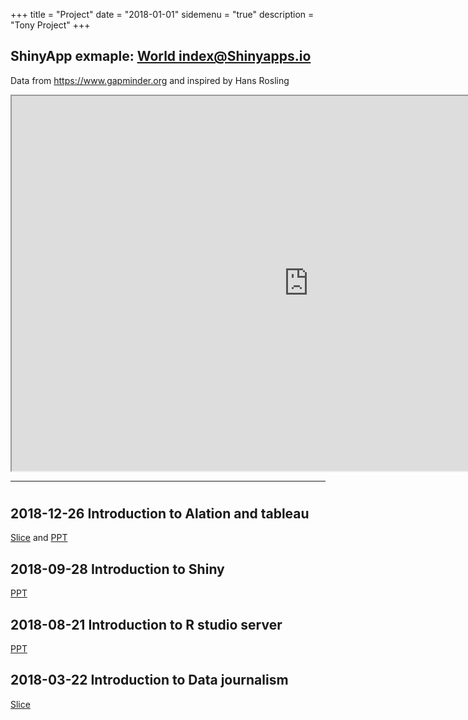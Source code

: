 +++
title = "Project"
date = "2018-01-01"
sidemenu = "true"
description = "Tony Project"
+++

## ShinyApp exmaple: [World index@Shinyapps.io](https://tduan.shinyapps.io/gapminder/) 
Data from https://www.gapminder.org
and inspired by Hans Rosling

<iframe src="https://tduan.shinyapps.io/gapminder/" height="600" width="950"></iframe>


-------------------------------------------------------------------
# 

## 2018-12-26 Introduction to Alation and tableau 

[Slice](/PPT/201811_Alation_tableau.html) and [PPT](/PPT/201812_auto_dashboard.pptx)


## 2018-09-28 Introduction to Shiny 

[PPT](/PPT/R_shiny_workshop_v2.pptx)


## 2018-08-21 Introduction to R studio server

[PPT](/PPT/R_sharing_v2.pptx)


## 2018-03-22 Introduction to Data journalism 

[Slice](/PPT/Data_Journalism_PPT.html)




